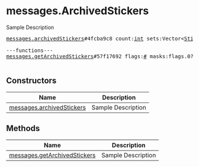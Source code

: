 # messages.ArchivedStickers

Sample Description

<pre>
<a href="../constructor/messages.archivedStickers.md">messages.archivedStickers</a>#4fcba9c8 count:<a href="../type/int.md">int</a> sets:Vector&lt;<a href="../type/StickerSetCovered.md">StickerSetCovered</a>&gt; = <a href="../type/messages.ArchivedStickers.md">messages.ArchivedStickers</a>;

---functions---
<a href="../method/messages.getArchivedStickers.md">messages.getArchivedStickers</a>#57f17692 flags:<a href="../type/#.md">#</a> masks:flags.0?<a href="../type/true.md">true</a> offset_id:<a href="../type/long.md">long</a> limit:<a href="../type/int.md">int</a> = <a href="../type/messages.ArchivedStickers.md">messages.ArchivedStickers</a>;

</pre>

## Constructors

| Name | Description |
|------|-------------|
| [messages.archivedStickers](../constructor/messages.archivedStickers.md) | Sample Description |

## Methods

| Name | Description |
|------|-------------|
| [messages.getArchivedStickers](../method/messages.getArchivedStickers.md) | Sample Description |

